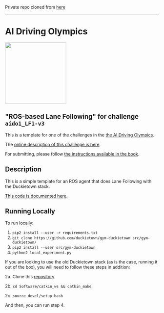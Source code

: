 <!-- do not modify - autogenerated -->

Private repo cloned from [here](https://github.com/duckietown/challenge-aido1_LF1-baseline-duckietown.git)

---

# AI Driving Olympics

<a href="http://aido.duckietown.org"><img width="200" src="https://www.duckietown.org/wp-content/uploads/2018/07/AIDO-768x512.png"/></a>


## "ROS-based Lane Following" for challenge `aido1_LF1-v3`

This is a template for one of the challenges in the [the AI Driving Olympics](http://aido.duckietown.org/).

The [online description of this challenge is here][online].

For submitting, please follow [the instructions available in the book][book].

[book]: http://docs.duckietown.org/DT18/AIDO/out/

[online]: https://challenges.duckietown.org/v3/humans/challenges/aido1_LF1-v3

## Description

This is a simple template for an ROS agent that does Lane Following with the Duckietown stack.

[This code is documented here](https://docs.duckietown.org/DT18/AIDO/out/ros_baseline.html).

## Running Locally

To run locally:

1. `pip2 install --user -r requirements.txt`
2. `git clone https://github.com/duckietown/gym-duckietown src/gym-duckietown/`
3. `pip2 install --user src/gym-duckietown`
4. `python2 local_experiment.py`

If you are looking to use the old Duckietown stack (as is the case, running it out of the box), you will need to follow these steps in addition:

2a. Clone this [repository](https://github.com/duckietown/Software)

2b. `cd Software/catkin_ws && catkin_make`

2c. `source devel/setup.bash`

And then, you can run step 4.
